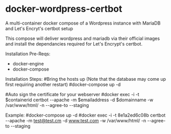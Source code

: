 # docker-wordpress-certbot
A multi-container docker compose of a Wordpress instance with MariaDB and Let's Encryt's certbot setup


This compose will deliver wordpress and mariadb via their official images and install the dependancies required for Let's Encrypt's certbot.

Installation Pre-Reqs:
* docker-engine
* docker-compose


Installation Steps:
#Bring the hosts up (Note that the database may come up first requiring another restart)
#docker-compose up -d

#Auto sign the certificate for your webserver
#docker exec -i -t $containerid certbot --apache -m $emailaddress -d $domainname -w /var/www/html/ -n --agree-to --staging



Example:
#docker-compose up -d
#docker exec -i -t 8e1a2ed6c08b certbot --apache -m test@test.cm -d www.test.com -w /var/www/html/ -n --agree-to --staging

